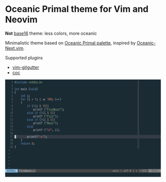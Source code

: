 # Oceanic Primal theme for Vim and Neovim

**Not** [base16](http://chriskempson.com/projects/base16/) theme: less colors, more oceanic

Minimalistic theme based on [Oceanic Primal palette](https://github.com/oceanic-primal/palette), inspired by [Oceanic-Next.vim](https://github.com/mhartington/oceanic-next).

Supported plugins

* [vim-gitgutter](https://github.com/airblade/vim-gitgutter)
* [coc](https://github.com/neoclide/coc.nvim)

![Screenshot](screenshot.png)

